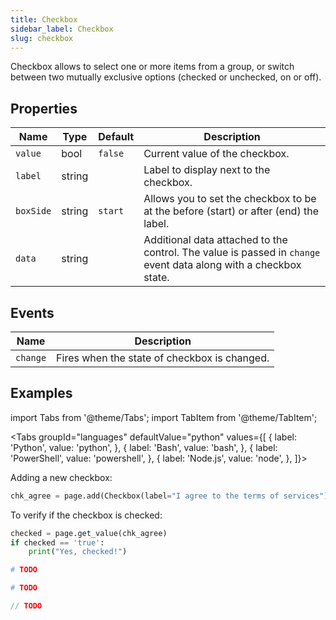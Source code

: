 ```yaml
---
title: Checkbox
sidebar_label: Checkbox
slug: checkbox
---
```


Checkbox allows to select one or more items from a group, or switch between two mutually exclusive options (checked or unchecked, on or off).

## Properties

| Name      | Type    | Default | Description |
| --------- | ------- | ------- | ----------- |
| `value`   | bool    | `false` | Current value of the checkbox. |
| `label`   | string  |         | Label to display next to the checkbox. |
| `boxSide`   | string  | `start` | Allows you to set the checkbox to be at the before (start) or after (end) the label. |
| `data`     | string  |         | Additional data attached to the control. The value is passed in `change` event data along with a checkbox state. |

## Events

| Name      | Description |
| --------- | ----------- |
| `change`  | Fires when the state of checkbox is changed. |


## Examples

import Tabs from '@theme/Tabs';
import TabItem from '@theme/TabItem';

<Tabs groupId="languages" defaultValue="python" values={[
  { label: 'Python', value: 'python', },
  { label: 'Bash', value: 'bash', },
  { label: 'PowerShell', value: 'powershell', },
  { label: 'Node.js', value: 'node', },
]}>

<TabItem value="python">

Adding a new checkbox:

```python
chk_agree = page.add(Checkbox(label="I agree to the terms of services"))
```

To verify if the checkbox is checked:

```python
checked = page.get_value(chk_agree)
if checked == 'true':
    print("Yes, checked!")
```

</TabItem>

<TabItem value="bash">

```bash
# TODO
```

</TabItem>

<TabItem value="powershell">

```powershell
# TODO
```

</TabItem>

<TabItem value="node">

```javascript
// TODO
```

</TabItem>

</Tabs>